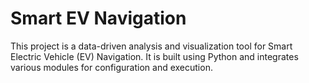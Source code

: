 # Smart EV Navigation
This project is a data-driven analysis and visualization tool for Smart Electric Vehicle (EV) Navigation. It is built using Python and integrates various modules for configuration and execution.
